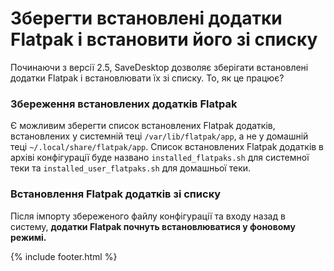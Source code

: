 
# Зберегти встановлені додатки Flatpak і встановити його зі списку
Починаючи з версії 2.5, SaveDesktop дозволяє зберігати встановлені додатки Flatpak і встановлювати їх зі списку. То, як це працює?

### Збереження встановлених додатків Flatpak
Є можливим зберегти список встановлених Flatpak додатків, встановлених у системній теці `/var/lib/flatpak/app`, а не у домашній теці `~/.local/share/flatpak/app`. Список встановлених Flatpak додатків в архіві конфігурації буде названо `installed_flatpaks.sh` для системної теки та `installed_user_flatpaks.sh` для домашньої теки.

### Встановлення Flatpak додатків зі списку
Після імпорту збереженого файлу конфігурації та входу назад в систему, **додатки Flatpak почнуть встановлюватися у фоновому режимі.**



{% include footer.html %}
